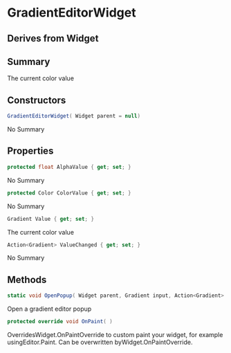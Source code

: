 # GradientEditorWidget

## Derives from Widget

## Summary

The current color value
## Constructors

```c#
GradientEditorWidget( Widget parent = null) 
```
No Summary
## Properties

```c#
protected float AlphaValue { get; set; } 
```
No Summary
```c#
protected Color ColorValue { get; set; } 
```
No Summary
```c#
Gradient Value { get; set; } 
```
The current color value
```c#
Action<Gradient> ValueChanged { get; set; } 
```
No Summary
## Methods

```c#
static void OpenPopup( Widget parent, Gradient input, Action<Gradient> onChange) 
```
Open a gradient editor popup
```c#
protected override void OnPaint( ) 
```
OverridesWidget.OnPaintOverride to custom paint your widget, for example usingEditor.Paint. Can be overwritten byWidget.OnPaintOverride.
